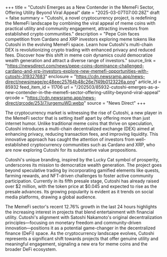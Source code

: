 +++
title = "Cutoshi Emerges as a New Contender in the MemeFi Sector, Offering Utility Beyond Viral Appeal"
date = "2025-03-07T07:00:28Z"
draft = false
summary = "Cutoshi, a novel cryptocurrency project, is redefining the MemeFi landscape by combining the viral appeal of meme coins with practical utility and community engagement, attracting investors from established crypto communities."
description = "Pepe Coin faces competition from Cardano and XRP investors exploring meme tokens like Cutoshi in the evolving MemeFi space. Learn how Cutoshi's multi-chain DEX is revolutionizing crypto trading with enhanced privacy and reduced fees. Discover how this shift in meme coin dynamics could democratize wealth generation and attract a diverse range of investors."
source_link = "https://newsdirect.com/news/pepe-coins-dominance-challenged-cardano-and-xrp-investors-explore-new-memefi-opportunities-with-cutoshi-319327683"
enclosure = "https://cdn.newsramp.app/news-direct/newsimage/ec48eec25764b48c26e7f49b0123226a.png"
article_id = 85932
feed_item_id = 11706
url = "/202503/85932-cutoshi-emerges-as-a-new-contender-in-the-memefi-sector-offering-utility-beyond-viral-appeal"
qrcode = "https://cdn.newsramp.app/news-direct/qrcode/253/7/urgemuWD.webp"
source = "News Direct"
+++

<p>The cryptocurrency market is witnessing the rise of Cutoshi, a new player in the MemeFi sector that is setting itself apart by offering more than just internet humor. Unlike traditional meme coins that thrive on speculation, Cutoshi introduces a multi-chain decentralized exchange (DEX) aimed at enhancing privacy, reducing transaction fees, and improving liquidity. This innovative approach has caught the attention of investors from well-established cryptocurrency communities such as Cardano and XRP, who are now exploring Cutoshi for its substantive value propositions.</p><p>Cutoshi's unique branding, inspired by the Lucky Cat symbol of prosperity, underscores its mission to democratize wealth generation. The project goes beyond speculative trading by incorporating gamified elements like quests, farming rewards, and NFT-driven challenges to foster active community participation. Currently in its fifth presale stage, Cutoshi has already raised over $2 million, with the token price at $0.045 and expected to rise as the presale advances. Its growing popularity is evident as it trends on social media platforms, drawing a global audience.</p><p>The MemeFi sector's recent 12.76% growth in the last 24 hours highlights the increasing interest in projects that blend entertainment with financial utility. Cutoshi's alignment with Satoshi Nakamoto's original decentralization principles—focusing on monetary freedom and community-driven innovation—positions it as a potential game-changer in the decentralized finance (DeFi) space. As the cryptocurrency landscape evolves, Cutoshi represents a significant shift towards projects that offer genuine utility and meaningful engagement, signaling a new era for meme coins and the broader DeFi ecosystem.</p>